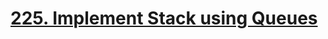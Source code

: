 # [225. Implement Stack using Queues](https://leetcode.com/problems/implement-stack-using-queues/)

